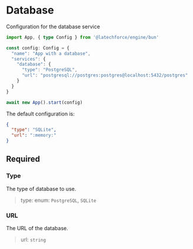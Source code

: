 # Database

Configuration for the database service

```ts
import App, { type Config } from '@latechforce/engine/bun'

const config: Config = {
  "name": "App with a database",
  "services": {
    "database": {
      "type": "PostgreSQL",
      "url": "postgresql://postgres:postgres@localhost:5432/postgres"
    }
  }
}

await new App().start(config)
```
The default configuration is:

```json
{
  "type": "SQLite",
  "url": ":memory:"
}
```

## Required

### Type

The type of database to use.
>type: enum: `PostgreSQL`, `SQLite`

### URL

The URL of the database.
>url: `string`

